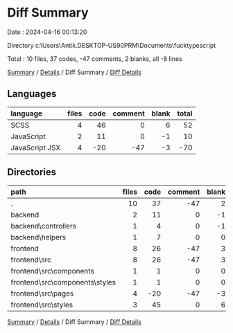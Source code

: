 # Diff Summary

Date : 2024-04-16 00:13:20

Directory c:\\Users\\Antik.DESKTOP-US90PRM\\Documents\\fucktypescript

Total : 10 files,  37 codes, -47 comments, 2 blanks, all -8 lines

[Summary](results.md) / [Details](details.md) / Diff Summary / [Diff Details](diff-details.md)

## Languages
| language | files | code | comment | blank | total |
| :--- | ---: | ---: | ---: | ---: | ---: |
| SCSS | 4 | 46 | 0 | 6 | 52 |
| JavaScript | 2 | 11 | 0 | -1 | 10 |
| JavaScript JSX | 4 | -20 | -47 | -3 | -70 |

## Directories
| path | files | code | comment | blank | total |
| :--- | ---: | ---: | ---: | ---: | ---: |
| . | 10 | 37 | -47 | 2 | -8 |
| backend | 2 | 11 | 0 | -1 | 10 |
| backend\\controllers | 1 | 4 | 0 | -1 | 3 |
| backend\\helpers | 1 | 7 | 0 | 0 | 7 |
| frontend | 8 | 26 | -47 | 3 | -18 |
| frontend\\src | 8 | 26 | -47 | 3 | -18 |
| frontend\\src\\components | 1 | 1 | 0 | 0 | 1 |
| frontend\\src\\components\\styles | 1 | 1 | 0 | 0 | 1 |
| frontend\\src\\pages | 4 | -20 | -47 | -3 | -70 |
| frontend\\src\\styles | 3 | 45 | 0 | 6 | 51 |

[Summary](results.md) / [Details](details.md) / Diff Summary / [Diff Details](diff-details.md)